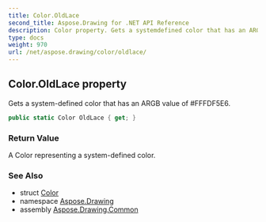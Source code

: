 ```yaml
---
title: Color.OldLace
second_title: Aspose.Drawing for .NET API Reference
description: Color property. Gets a systemdefined color that has an ARGB value of FFFDF5E6
type: docs
weight: 970
url: /net/aspose.drawing/color/oldlace/
---
```

## Color.OldLace property

Gets a system-defined color that has an ARGB value of #FFFDF5E6.

```csharp
public static Color OldLace { get; }
```

### Return Value

A Color representing a system-defined color.

### See Also

* struct [Color](../)
* namespace [Aspose.Drawing](../../color/)
* assembly [Aspose.Drawing.Common](../../../)



